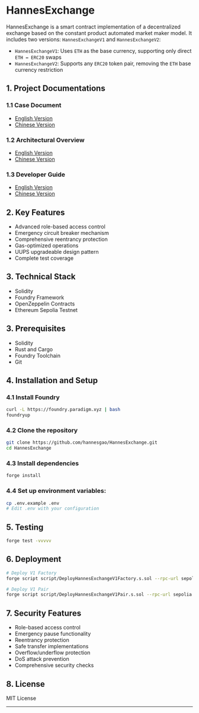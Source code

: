 # HannesExchange

HannesExchange is a smart contract implementation of a decentralized exchange based on the constant product automated market maker model. It includes two versions: `HannesExchangeV1` and `HannesExchangeV2`:

- `HannesExchangeV1`: Uses `ETH` as the base currency, supporting only direct `ETH ↔ ERC20` swaps
- `HannesExchangeV2`: Supports any `ERC20` token pair, removing the `ETH` base currency restriction


## 1. Project Documentations

### 1.1 Case Document
- [English Version](docs/0_programming_challenge_case_en.md)
- [Chinese Version](docs/0_programming_challenge_case_cn.md)

### 1.2 Architectural Overview
- [English Version](docs/1_architectural_overview_en.md)
- [Chinese Version](docs/1_architectural_overview_cn.md)

### 1.3 Developer Guide
- [English Version](docs/2_developer_guide_en.md)
- [Chinese Version](docs/2_developer_guide_cn.md)

## 2. Key Features
- Advanced role-based access control
- Emergency circuit breaker mechanism
- Comprehensive reentrancy protection
- Gas-optimized operations
- UUPS upgradeable design pattern
- Complete test coverage

## 3. Technical Stack
- Solidity
- Foundry Framework
- OpenZeppelin Contracts
- Ethereum Sepolia Testnet

## 3. Prerequisites
- Solidity
- Rust and Cargo
- Foundry Toolchain
- Git

## 4. Installation and Setup

### 4.1 Install Foundry
```bash
curl -L https://foundry.paradigm.xyz | bash
foundryup
```

### 4.2 Clone the repository
```bash
git clone https://github.com/hannesgao/HannesExchange.git
cd HannesExchange
```

### 4.3 Install dependencies
```bash
forge install
```

### 4.4 Set up environment variables:
```bash
cp .env.example .env
# Edit .env with your configuration
```

## 5. Testing
```bash
forge test -vvvvv
```

## 6. Deployment
```bash
# Deploy V1 Factory
forge script script/DeployHannesExchangeV1Factory.s.sol --rpc-url sepolia --broadcast --verify
```

```bash
# Deploy V1 Pair
forge script script/DeployHannesExchangeV1Pair.s.sol --rpc-url sepolia --broadcast --verify
```

## 7. Security Features
- Role-based access control
- Emergency pause functionality
- Reentrancy protection
- Safe transfer implementations
- Overflow/underflow protection
- DoS attack prevention
- Comprehensive security checks

## 8. License
MIT License

---